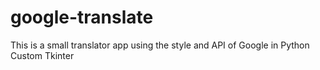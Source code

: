 # google-translate
This is a small translator app using the style and API of Google in Python Custom Tkinter
